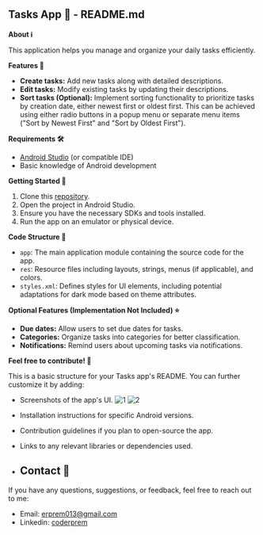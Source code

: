 ## Tasks App 📝 - README.md

**About ℹ️**

This application helps you manage and organize your daily tasks efficiently.

**Features 🚀**

* **Create tasks:** Add new tasks along with detailed descriptions.
* **Edit tasks:** Modify existing tasks by updating their descriptions.
* **Sort tasks (Optional):** Implement sorting functionality to prioritize tasks by creation date, either newest first or oldest first. This can be achieved using either radio buttons in a popup menu or separate menu items ("Sort by Newest First" and "Sort by Oldest First").

**Requirements 🛠️**

* [Android Studio](https://developer.android.com/studio) (or compatible IDE)
* Basic knowledge of Android development

**Getting Started 🚀**

1. Clone this [repository](https://github.com/coderprem/fb-realtime-notes-app).
2. Open the project in Android Studio.
3. Ensure you have the necessary SDKs and tools installed.
4. Run the app on an emulator or physical device.

**Code Structure 📁**

* `app`: The main application module containing the source code for the app.
* `res`: Resource files including layouts, strings, menus (if applicable), and colors.
* `styles.xml`: Defines styles for UI elements, including potential adaptations for dark mode based on theme attributes.

**Optional Features (Implementation Not Included) ⭐**

* **Due dates:** Allow users to set due dates for tasks.
* **Categories:** Organize tasks into categories for better classification.
* **Notifications:** Remind users about upcoming tasks via notifications.

**Feel free to contribute! 🎉**

This is a basic structure for your Tasks app's README. You can further customize it by adding:

* Screenshots of the app's UI.
![1](https://github.com/coderprem/fb-realtime-notes-app/assets/106749140/8dc8702f-1a6f-4d1e-9af5-6d7dff9dace0)
![2](https://github.com/coderprem/fb-realtime-notes-app/assets/106749140/01061bb8-cfb9-4809-a3db-3ef5551d0627)
* Installation instructions for specific Android versions.
* Contribution guidelines if you plan to open-source the app.
* Links to any relevant libraries or dependencies used.

* ## Contact 📧

If you have any questions, suggestions, or feedback, feel free to reach out to me:

- Email: [erprem013@gmail.com](mailto:erprem013@gmail.com)
- Linkedin: [coderprem](https://www.linkedin.com/in/coderprem/)

